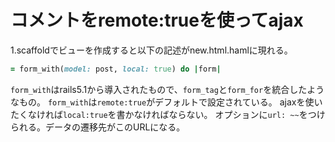 # コメントをremote:trueを使ってajax

1.scaffoldでビューを作成すると以下の記述がnew.html.hamlに現れる。
```ruby
= form_with(model: post, local: true) do |form|
```

```form_with```はrails5.1から導入されたもので、```form_tag```と```form_for```を統合したようなもの。
```form_with```は```remote:true```がデフォルトで設定されている。
ajaxを使いたくなければ```local:true```を書かなければならない。
オプションに```url: ~~```をつけられる。データの遷移先がこのURLになる。


